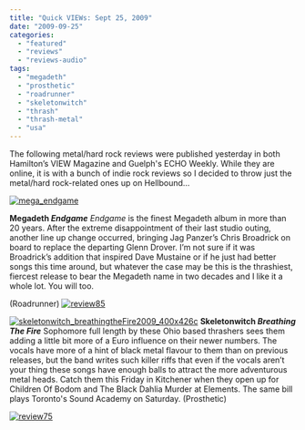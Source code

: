 ```yaml
---
title: "Quick VIEWs: Sept 25, 2009"
date: "2009-09-25"
categories: 
  - "featured"
  - "reviews"
  - "reviews-audio"
tags: 
  - "megadeth"
  - "prosthetic"
  - "roadrunner"
  - "skeletonwitch"
  - "thrash"
  - "thrash-metal"
  - "usa"
---
```


The following metal/hard rock reviews were published yesterday in both Hamilton’s VIEW Magazine and Guelph's ECHO Weekly. While they are online, it is with a bunch of indie rock reviews so I decided to throw just the metal/hard rock-related ones up on Hellbound…

[![mega_endgame](http://www.hellbound.ca/wp-content/uploads/2009/07/mega_endgame-300x300.jpg "mega_endgame")](http://www.hellbound.ca/wp-content/uploads/2009/07/mega_endgame.jpg)

**Megadeth _Endgame_** _Endgame_ is the finest Megadeth album in more than 20 years. After the extreme disappointment of their last studio outing, another line up change occurred, bringing Jag Panzer’s Chris Broadrick on board to replace the departing Glenn Drover. I’m not sure if it was Broadrick’s addition that inspired Dave Mustaine or if he just had better songs this time around, but whatever the case may be this is the thrashiest, fiercest release to bear the Megadeth name in two decades and I like it a whole lot. You will too.

(Roadrunner) [![review85](http://www.hellbound.ca/wp-content/uploads/2009/08/review851.png "review85")](http://www.hellbound.ca/wp-content/uploads/2009/08/review851.png)

[![skeletonwitch_breathingtheFire2009_400x426c](http://www.hellbound.ca/wp-content/uploads/2009/09/skeletonwitch_breathingtheFire2009_400x426c-281x300.jpg "skeletonwitch_breathingtheFire2009_400x426c")](http://www.hellbound.ca/wp-content/uploads/2009/09/skeletonwitch_breathingtheFire2009_400x426c.jpg) **Skeletonwitch _Breathing The Fire_** Sophomore full length by these Ohio based thrashers sees them adding a little bit more of a Euro influence on their newer numbers. The vocals have more of a hint of black metal flavour to them than on previous releases, but the band writes such killer riffs that even if the vocals aren’t your thing these songs have enough balls to attract the more adventurous metal heads. Catch them this Friday in Kitchener when they open up for Children Of Bodom and The Black Dahlia Murder at Elements. The same bill plays Toronto's Sound Academy on Saturday. (Prosthetic)

[![review75](http://www.hellbound.ca/wp-content/uploads/2009/09/review75.png "review75")](http://www.hellbound.ca/wp-content/uploads/2009/09/review75.png)
